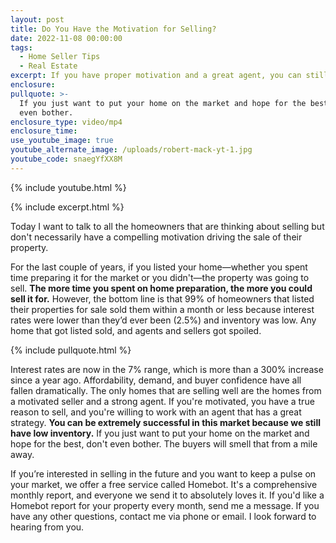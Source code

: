 ```yaml
---
layout: post
title: Do You Have the Motivation for Selling?
date: 2022-11-08 00:00:00
tags:
  - Home Seller Tips
  - Real Estate
excerpt: If you have proper motivation and a great agent, you can still profit.
enclosure:
pullquote: >-
  If you just want to put your home on the market and hope for the best, don't
  even bother.
enclosure_type: video/mp4
enclosure_time:
use_youtube_image: true
youtube_alternate_image: /uploads/robert-mack-yt-1.jpg
youtube_code: snaegYfXX8M
---
```

{% include youtube.html %}

{% include excerpt.html %}

Today I want to talk to all the homeowners that are thinking about selling but don't necessarily have a compelling motivation driving the sale of their property.

For the last couple of years, if you listed your home—whether you spent time preparing it for the market or you didn't—the property was going to sell. **The more time you spent on home preparation, the more you could sell it for.** However, the bottom line is that 99% of homeowners that listed their properties for sale sold them within a month or less because interest rates were lower than they’d ever been (2.5%) and inventory was low. Any home that got listed sold, and agents and sellers got spoiled.

{% include pullquote.html %}

Interest rates are now in the 7% range, which is more than a 300% increase since a year ago. Affordability, demand, and buyer confidence have all fallen dramatically. The only homes that are selling well are the homes from a motivated seller and a strong agent. If you're motivated, you have a true reason to sell, and you're willing to work with an agent that has a great strategy. **You can be extremely successful in this market because we still have low inventory.** If you just want to put your home on the market and hope for the best, don't even bother. The buyers will smell that from a mile away.&nbsp;

If you’re interested in selling in the future and you want to keep a pulse on your market, we offer a free service called Homebot. It's a comprehensive monthly report, and everyone we send it to absolutely loves it. If you'd like a Homebot report for your property every month, send me a message. If you have any other questions, contact me via phone or email. I look forward to hearing from you.